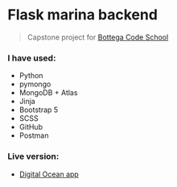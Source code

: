 # Flask marina backend

> Capstone project for [Bottega Code School](https://bottega.tech/)

### I have used:

- Python
- pymongo
- MongoDB + Atlas
- Jinja
- Bootstrap 5
- SCSS
- GitHub
- Postman

### Live version: 

- [Digital Ocean app](adfgadgadg)